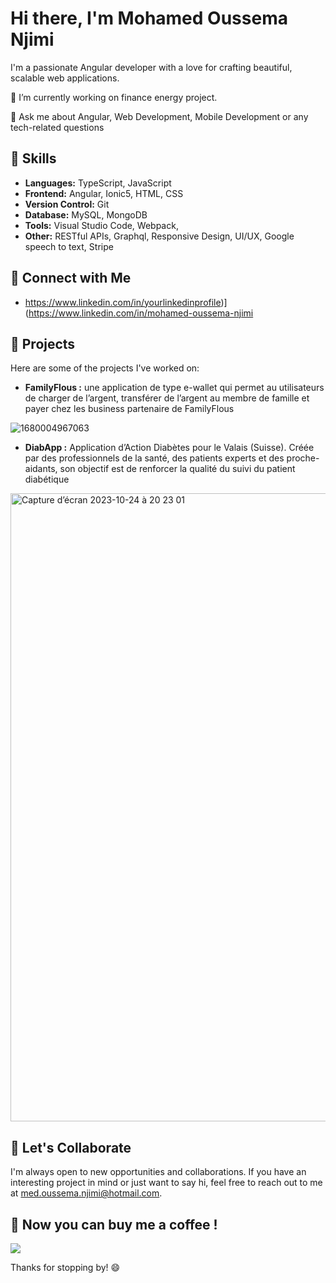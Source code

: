 # Hi there, I'm Mohamed Oussema Njimi

I'm a passionate Angular developer with a love for crafting beautiful, scalable web applications.

🔭 I’m currently working on finance energy project.

💬 Ask me about Angular, Web Development, Mobile Development or any tech-related questions

## 🚀 Skills

- **Languages:** TypeScript, JavaScript
- **Frontend:** Angular, Ionic5, HTML, CSS
- **Version Control:** Git
- **Database:** MySQL, MongoDB
- **Tools:** Visual Studio Code, Webpack,
- **Other:** RESTful APIs, Graphql, Responsive Design, UI/UX, Google speech to text, Stripe

## 🔗 Connect with Me

- https://www.linkedin.com/in/yourlinkedinprofile)](https://www.linkedin.com/in/mohamed-oussema-njimi


## 📁 Projects

Here are some of the projects I've worked on:

- **FamilyFlous :** une application de type e-wallet qui permet au
  utilisateurs de charger de l’argent, transférer de l’argent au membre
  de famille et payer chez les business partenaire de FamilyFlous

![1680004967063](https://github.com/MedOussemaNjimi/MedOussemaNjimi/assets/148823802/c843b9c1-f253-4e15-b769-4f6602b4c04e)

- **DiabApp :** Application d’Action Diabètes pour le Valais (Suisse).
 Créée par des professionnels de la santé, des patients experts et des proche-aidants, son objectif est de renforcer la qualité du suivi du patient diabétique
<img width="1005" alt="Capture d’écran 2023-10-24 à 20 23 01" src="https://github.com/MedOussemaNjimi/MedOussemaNjimi/assets/148823802/66b0b48a-e9a2-4666-8b58-9a1107ccc65c">

## 🤝 Let's Collaborate

I'm always open to new opportunities and collaborations. If you have an interesting project in mind or just want to say hi, feel free to reach out to me at [med.oussema.njimi@hotmail.com](mailto:your.email@example.com).


## 🤝 Now you can buy me a coffee !
<a href="https://www.buymeacoffee.com/izpapp"><img src="https://img.buymeacoffee.com/button-api/?text=Buy me a coffee&emoji=&slug=izpapp&button_colour=FFDD00&font_colour=000000&font_family=Cookie&outline_colour=000000&coffee_colour=ffffff" /></a>

Thanks for stopping by! 😄
